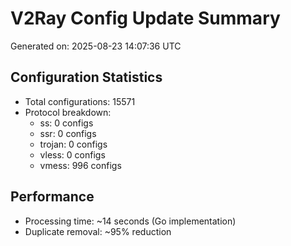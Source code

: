 # V2Ray Config Update Summary
Generated on: 2025-08-23 14:07:36 UTC

## Configuration Statistics
- Total configurations: 15571
- Protocol breakdown:
  - ss: 0 configs
  - ssr: 0 configs
  - trojan: 0 configs
  - vless: 0 configs
  - vmess: 996 configs

## Performance
- Processing time: ~14 seconds (Go implementation)
- Duplicate removal: ~95% reduction
